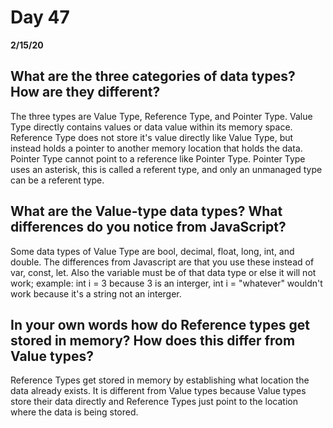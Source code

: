 # Day 47
__2/15/20__

## What are the three categories of data types? How are they different?
The three types are Value Type, Reference Type, and Pointer Type. Value Type directly contains values or data value within its memory space. Reference Type does not store it's value directly like Value Type, but instead holds a pointer to another memory location that holds the data. Pointer Type cannot point to a reference like Pointer Type. Pointer Type uses an asterisk, this is called a referent type, and only an unmanaged type can be a referent type.
## What are the Value-type data types? What differences do you notice from JavaScript?
Some data types of Value Type are bool, decimal, float, long, int, and double. The differences from Javascript are that you use these instead of var, const, let. Also the variable must be of that data type or else it will not work; example: int i = 3 because 3 is an interger, int i = "whatever" wouldn't work because it's a string not an interger. 
## In your own words how do Reference types get stored in memory? How does this differ from Value types?
Reference Types get stored in memory by establishing what location the data already exists. It is different from Value types because Value types store their data directly and Reference Types just point to the location where the data is being stored.